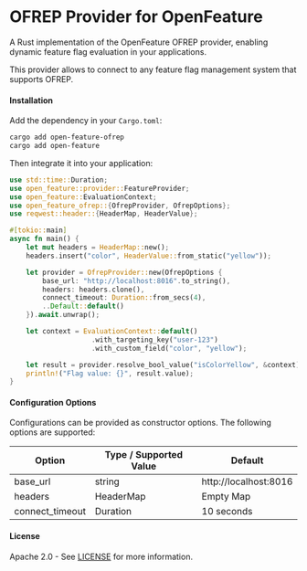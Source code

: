 [Generated by cargo-readme: `cargo readme --no-title --no-license > README.md`]::
 # OFREP Provider for OpenFeature

A Rust implementation of the OpenFeature OFREP provider, enabling dynamic
feature flag evaluation in your applications.

This provider allows to connect to any feature flag management system that supports OFREP.

#### Installation
Add the dependency in your `Cargo.toml`:
```bash
cargo add open-feature-ofrep
cargo add open-feature
```
Then integrate it into your application:

```rust
use std::time::Duration;
use open_feature::provider::FeatureProvider;
use open_feature::EvaluationContext;
use open_feature_ofrep::{OfrepProvider, OfrepOptions};
use reqwest::header::{HeaderMap, HeaderValue};

#[tokio::main]
async fn main() {
    let mut headers = HeaderMap::new();
    headers.insert("color", HeaderValue::from_static("yellow"));

    let provider = OfrepProvider::new(OfrepOptions {
        base_url: "http://localhost:8016".to_string(),
        headers: headers.clone(),
        connect_timeout: Duration::from_secs(4),
        ..Default::default()
    }).await.unwrap();

    let context = EvaluationContext::default()
                    .with_targeting_key("user-123")
                    .with_custom_field("color", "yellow");

    let result = provider.resolve_bool_value("isColorYellow", &context).await.unwrap();
    println!("Flag value: {}", result.value);
}
```

#### Configuration Options
Configurations can be provided as constructor options. The following options are supported:

| Option                                  | Type / Supported Value            | Default                             |
|-----------------------------------------|-----------------------------------|-------------------------------------|
| base_url                                | string                            | http://localhost:8016               |
| headers                                 | HeaderMap                         | Empty Map                           |
| connect_timeout                         | Duration                          | 10 seconds                          |

#### License
Apache 2.0 - See [LICENSE](./../../LICENSE) for more information.
